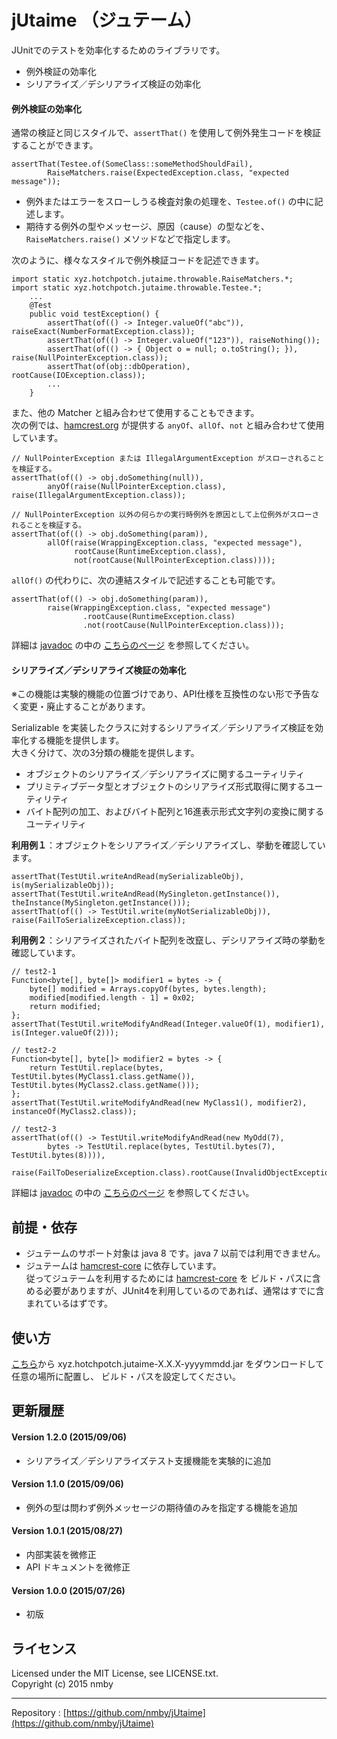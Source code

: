 # jUtaime （ジュテーム）
JUnitでのテストを効率化するためのライブラリです。  
* 例外検証の効率化  
* シリアライズ／デシリアライズ検証の効率化  
  
  
#### 例外検証の効率化

通常の検証と同じスタイルで、`assertThat()` を使用して例外発生コードを検証することができます。  

    assertThat(Testee.of(SomeClass::someMethodShouldFail),
            RaiseMatchers.raise(ExpectedException.class, "expected message"));

* 例外またはエラーをスローしうる検査対象の処理を、`Testee.of()` の中に記述します。
* 期待する例外の型やメッセージ、原因（cause）の型などを、`RaiseMatchers.raise()` メソッドなどで指定します。

次のように、様々なスタイルで例外検証コードを記述できます。  

    import static xyz.hotchpotch.jutaime.throwable.RaiseMatchers.*;
    import static xyz.hotchpotch.jutaime.throwable.Testee.*;
        ...
        @Test
        public void testException() {
            assertThat(of(() -> Integer.valueOf("abc")), raiseExact(NumberFormatException.class));
            assertThat(of(() -> Integer.valueOf("123")), raiseNothing());
            assertThat(of(() -> { Object o = null; o.toString(); }), raise(NullPointerException.class));
            assertThat(of(obj::dbOperation), rootCause(IOException.class));
            ...
        }

また、他の Matcher と組み合わせて使用することもできます。  
次の例では、[hamcrest.org](http://hamcrest.org/JavaHamcrest/) が提供する `anyOf`、`allOf`、`not` と組み合わせて使用しています。  

    // NullPointerException または IllegalArgumentException がスローされることを検証する。
    assertThat(of(() -> obj.doSomething(null)),
            anyOf(raise(NullPointerException.class), raise(IllegalArgumentException.class));
    
    // NullPointerException 以外の何らかの実行時例外を原因として上位例外がスローされることを検証する。
    assertThat(of(() -> obj.doSomething(param)),
            allOf(raise(WrappingException.class, "expected message"),
                  rootCause(RuntimeException.class),
                  not(rootCause(NullPointerException.class))));

`allOf()` の代わりに、次の連結スタイルで記述することも可能です。  

    assertThat(of(() -> obj.doSomething(param)),
            raise(WrappingException.class, "expected message")
                    .rootCause(RuntimeException.class)
                    .not(rootCause(NullPointerException.class)));

詳細は [javadoc](http://nmby.github.io/jUtaime/api-docs/index.html) の中の
[こちらのページ](http://nmby.github.io/jUtaime/api-docs/xyz/hotchpotch/jutaime/throwable/package-summary.html)
を参照してください。  
  
#### シリアライズ／デシリアライズ検証の効率化

※この機能は実験的機能の位置づけであり、API仕様を互換性のない形で予告なく変更・廃止することがあります。  
  
Serializable を実装したクラスに対するシリアライズ／デシリアライズ検証を効率化する機能を提供します。  
大きく分けて、次の3分類の機能を提供します。  
* オブジェクトのシリアライズ／デシリアライズに関するユーティリティ  
* プリミティブデータ型とオブジェクトのシリアライズ形式取得に関するユーティリティ  
* バイト配列の加工、およびバイト配列と16進表示形式文字列の変換に関するユーティリティ  
  
**利用例１**：オブジェクトをシリアライズ／デシリアライズし、挙動を確認しています。

    assertThat(TestUtil.writeAndRead(mySerializableObj), is(mySerializableObj));
    assertThat(TestUtil.writeAndRead(MySingleton.getInstance()), theInstance(MySingleton.getInstance()));
    assertThat(of(() -> TestUtil.write(myNotSerializableObj)), raise(FailToSerializeException.class));

**利用例２**：シリアライズされたバイト配列を改竄し、デシリアライズ時の挙動を確認しています。

    // test2-1
    Function<byte[], byte[]> modifier1 = bytes -> {
        byte[] modified = Arrays.copyOf(bytes, bytes.length);
        modified[modified.length - 1] = 0x02;
        return modified;
    };
    assertThat(TestUtil.writeModifyAndRead(Integer.valueOf(1), modifier1), is(Integer.valueOf(2)));
    
    // test2-2
    Function<byte[], byte[]> modifier2 = bytes -> {
        return TestUtil.replace(bytes, TestUtil.bytes(MyClass1.class.getName()), TestUtil.bytes(MyClass2.class.getName()));
    };
    assertThat(TestUtil.writeModifyAndRead(new MyClass1(), modifier2), instanceOf(MyClass2.class));
    
    // test2-3
    assertThat(of(() -> TestUtil.writeModifyAndRead(new MyOdd(7),
            bytes -> TestUtil.replace(bytes, TestUtil.bytes(7), TestUtil.bytes(8)))),
            raise(FailToDeserializeException.class).rootCause(InvalidObjectException.class));

詳細は [javadoc](http://nmby.github.io/jUtaime/api-docs/index.html) の中の
[こちらのページ](http://nmby.github.io/jUtaime/api-docs/xyz/hotchpotch/jutaime/serializable/experimental/TestUtil.html)
を参照してください。  

## 前提・依存
* ジュテームのサポート対象は java 8 です。java 7 以前では利用できません。
* ジュテームは [hamcrest-core](http://search.maven.org/#search%7Cga%7C1%7Cg%3Aorg.hamcrest) に依存しています。  
従ってジュテームを利用するためには [hamcrest-core](http://search.maven.org/#search%7Cga%7C1%7Cg%3Aorg.hamcrest) を
ビルド・パスに含める必要がありますが、JUnit4を利用しているのであれば、通常はすでに含まれているはずです。  

## 使い方
[こちら](https://github.com/nmby/jUtaime/releases)から xyz.hotchpotch.jutaime-X.X.X-yyyymmdd.jar をダウンロードして任意の場所に配置し、
ビルド・パスを設定してください。  

## 更新履歴
#### Version 1.2.0 (2015/09/06)
* シリアライズ／デシリアライズテスト支援機能を実験的に追加

#### Version 1.1.0 (2015/09/06)
* 例外の型は問わず例外メッセージの期待値のみを指定する機能を追加

#### Version 1.0.1 (2015/08/27)
* 内部実装を微修正
* API ドキュメントを微修正

#### Version 1.0.0 (2015/07/26)
* 初版

## ライセンス
Licensed under the MIT License, see LICENSE.txt.  
Copyright (c) 2015 nmby  

---
Repository : [https://github.com/nmby/jUtaime](https://github.com/nmby/jUtaime)

